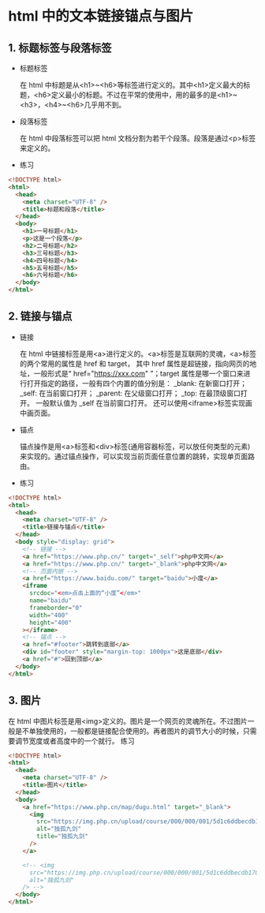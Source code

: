 # html 中的文本链接锚点与图片

## 1. 标题标签与段落标签

- 标题标签

  在 html 中标题是从\<h1>\~\<h6>等标签进行定义的。其中\<h1>定义最大的标题，\<h6>定义最小的标题。不过在平常的使用中，用的最多的是\<h1>\~\<h3>，\<h4>\~\<h6>几乎用不到。

- 段落标签

  在 html 中段落标签可以把 html 文档分割为若干个段落。段落是通过\<p>标签来定义的。

- 练习

```html
<!DOCTYPE html>
<html>
  <head>
    <meta charset="UTF-8" />
    <title>标题和段落</title>
  </head>
  <body>
    <h1>一号标题</h1>
    <p>这是一个段落</p>
    <h2>二号标题</h2>
    <h3>三号标题</h3>
    <h4>四号标题</h4>
    <h5>五号标题</h5>
    <h6>六号标题</h6>
  </body>
</html>
```

## 2. 链接与锚点

- 链接

  在 html 中链接标签是用\<a>进行定义的。\<a>标签是互联网的灵魂，\<a>标签的两个常用的属性是 href 和 target， 其中 href 属性是超链接，指向网页的地址，一般形式是“ href="https://xxx.com" ”；target 属性是哪一个窗口来进行打开指定的路径，一般有四个内置的值分别是：
  \_blank: 在新窗口打开；
  \_self: 在当前窗口打开；
  \_parent: 在父级窗口打开；
  \_top: 在最顶级窗口打开。
  一般默认值为 \_self 在当前窗口打开。
  还可以使用\<iframe>标签实现画中画页面。

- 锚点

  锚点操作是用\<a>标签和\<div>标签(通用容器标签，可以放任何类型的元素)来实现的。通过锚点操作，可以实现当前页面任意位置的跳转，实现单页面路由。

- 练习

```html
<!DOCTYPE html>
<html>
  <head>
    <meta charset="UTF-8" />
    <title>链接与锚点</title>
  </head>
  <body style="display: grid">
    <!-- 链接 -->
    <a href="https://www.php.cn/" target="_self">php中文网</a>
    <a href="https://www.php.cn/" target="_blank">php中文网</a>
    <!-- 页面内嵌 -->
    <a href="https://www.baidu.com/" target="baidu">小度</a>
    <iframe
      srcdoc="<em>点击上面的“小度”</em>"
      name="baidu"
      frameborder="0"
      width="400"
      height="400"
    ></iframe>
    <!-- 锚点 -->
    <a href="#footer">跳转到底部</a>
    <div id="footer" style="margin-top: 1000px">这是底部</div>
    <a href="#">回到顶部</a>
  </body>
</html>
```

## 3. 图片

在 html 中图片标签是用\<img>定义的。图片是一个网页的灵魂所在。不过图片一般是不单独使用的，一般都是链接配合使用的。再者图片的调节大小的时候，只需要调节宽度或者高度中的一个就行。
练习

```html
<!DOCTYPE html>
<html>
  <head>
    <meta charset="UTF-8" />
    <title>图片</title>
  </head>
  <body>
    <a href="https://www.php.cn/map/dugu.html" target="_blank">
      <img
        src="https://img.php.cn/upload/course/000/000/001/5d1c6ddbecdb1707.jpg"
        alt="独孤九剑"
        title="独孤九剑"
      />
    </a>

    <!-- <img
      src="https://img.php.cn/upload/course/000/000/001/5d1c6ddbecdb1707.jpg"
      alt="独孤九剑"
    /> -->
  </body>
</html>
```
